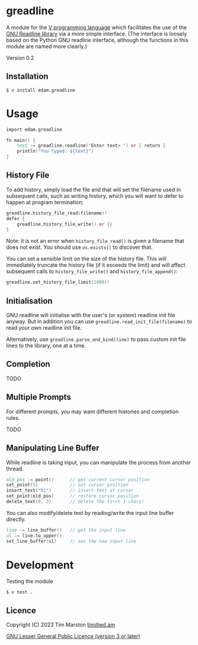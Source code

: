 greadline
============

A module for the [V programming language] which facilitates the use of the
[GNU Readline library] via a more simple interface.  (The interface is loosely
based on the Python GNU readline interface, although the functions in this
module are named more clearly.)

Version 0.2

Installation
------------

``` Shell
$ v install edam.greadline
```

Usage
=====

``` V
import edam.greadline

fn main() {
	text := greadline.readline('Enter text> ') or { return }
	println("You typed: ${text}")
}
```

History File
------------

To add history, simply load the file and that will set the filename used in
subsequent calls, such as writing history, which you will want to defer to
happen at program termination:

``` V
greadline.history_file_read(filename)!
defer {
    greadline.history_file_write() or {}
}
```

Note: it is not an error when `history_file_read()` is given a filename that
does not exist.  You should use `os.exists()` to discover that.

You can set a sensible limit on the size of the history file.  This will
immediately truncate the history file (if it exceeds the limit) and will affect
subsequent calls to `history_file_write()` and `history_file_append()`:

``` V
greadline.set_history_file_limit(1000)!
```

Initialisation
--------------

GNU readline will initialise with the user's (or system) readline init file
anyway.  But in addition you can use `greadline.read_init_file(filename)` to
read your own readline init file.

Alternatively, use `greadline.parse_and_bind(line)` to pass custom init file
lines to the library, one at a time.

Completion
----------

TODO

Multiple Prompts
----------------

For different prompts, you may want different histories and completion rules.

TODO

Manipulating Line Buffer
------------------------

While readline is taking input, you can manipulate the process from another
thread.

``` V
old_pos := point()      // get current cursor position
set_point(5)            // set cursor position
insert_text("hi")       // insert text at cursor
set_point(old_pos)      // restore cursor position
delete_text(0, 3)       // delete the first 3 chars!
```

You can also modify/delete text by reading/write the input line buffer directly.

``` V
line := line_buffer()   // get the input line
ul := line.to_upper()
set_line_buffer(ul)     // set the new input line
```

Development
===========

Testing the module

``` shell
$ v test .
```

Licence
-------

Copyright (C) 2023 Tim Marston <tim@ed.am>

[GNU Lesser General Public Licence (version 3 or later)](../master/LICENCE)



[V programming language]: http://vlang.io
[GNU Readline library]: https://tiswww.case.edu/php/chet/readline/rltop.html
